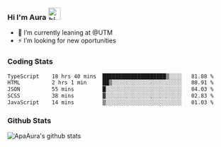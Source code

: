 ### Hi I'm Aura <img src="https://user-images.githubusercontent.com/1303154/88677602-1635ba80-d120-11ea-84d8-d263ba5fc3c0.gif" width="28px" alt="hi">

- 🔭 I’m currently leaning at @UTM
- ⚡ I’m looking for new oportunities


### Coding Stats

<!--START_SECTION:waka-->

```txt
TypeScript    18 hrs 40 mins  ████████████████████▒░░░░   81.88 %
HTML          2 hrs 1 min     ██▒░░░░░░░░░░░░░░░░░░░░░░   08.91 %
JSON          55 mins         █░░░░░░░░░░░░░░░░░░░░░░░░   04.03 %
SCSS          38 mins         ▓░░░░░░░░░░░░░░░░░░░░░░░░   02.83 %
JavaScript    14 mins         ▒░░░░░░░░░░░░░░░░░░░░░░░░   01.03 %
```

<!--END_SECTION:waka-->

### Github Stats

![ApaAura's github stats](https://github-readme-stats.vercel.app/api?username=ApaAura&count_private=true&theme=tokyonight&hide=contribs,prs)
